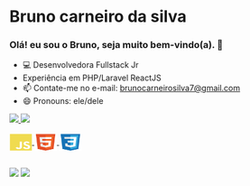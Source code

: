 # Bruno carneiro da silva

### Olá! eu sou o Bruno, seja muito bem-vindo(a). 👋

- 💻 Desenvolvedora Fullstack Jr
- Experiência em PHP/Laravel ReactJS 
- 📫 Contate-me no e-mail: brunocarneirosilva7@gmail.com
- 😄 Pronouns: ele/dele

<div>
  <a href="https://github.com/bruno-carneiro-da-silva">
  <img height="180em" src="https://github-readme-stats.vercel.app/api?username=bruno-carneiro-da-silva&show_icons=true&theme=radical&include_all_commits=false&count_private=true"/>
  <img height="180em" src="https://github-readme-stats.vercel.app/api/top-langs/?username=bruno-carneiro-da-silva&layout=compact&langs_count=6&theme=radical"/>
</div>

  
  <div style="display: inline_block"><br>
    <img align="center" alt="Bruno-Js" height="30" width="40" src="https://raw.githubusercontent.com/devicons/devicon/master/icons/javascript/javascript-plain.svg">
    <img align="center" alt="Bruno-HTML" height="30" width="40" src="https://raw.githubusercontent.com/devicons/devicon/master/icons/html5/html5-original.svg">
    <img align="center" alt="Bruno-CSS" height="30" width="40" src="https://raw.githubusercontent.com/devicons/devicon/master/icons/css3/css3-original.svg">
  </div>
  
  ##
  
  <div>
    <a href = "https://wa.me/5519982473543" target:"_blank"><img src="https://img.shields.io/badge/WhatsApp-25D366?style=for-the-badge&logo=whatsapp&logoColor=white" target:"_blank"></a>
    <a href="https://www.linkedin.com/in/bruno-da-silva-041063174/" target:"_blank"><img src="https://img.shields.io/badge/-LinkedIn-%230077B5?style=for-the-badge&logo=linkedin&logoColor=white" target:"_blank"></a> 
  </div>
  
  
